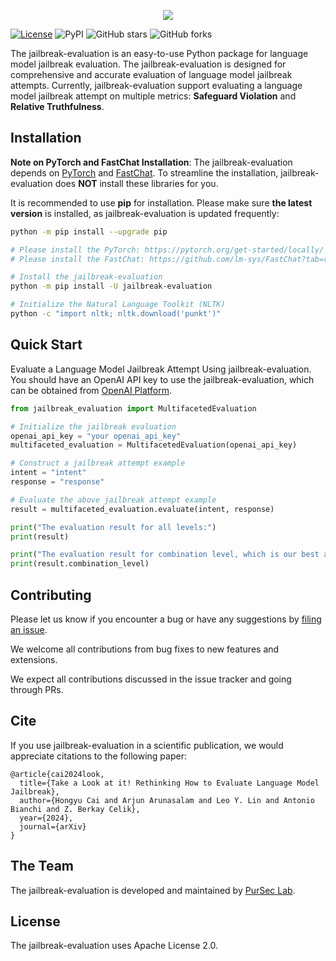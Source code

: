 <p align="center">
  <img src="https://raw.githubusercontent.com/controllability/jailbreak-evaluation/main/logo.png">
</p>

[![License](https://img.shields.io/badge/License-Apache%202.0-blue.svg)](./LICENSE)
![PyPI](https://img.shields.io/pypi/v/jailbreak-evaluation.svg)
![GitHub stars](https://img.shields.io/github/stars/controllability/jailbreak-evaluation.svg)
![GitHub forks](https://img.shields.io/github/forks/controllability/jailbreak-evaluation.svg)


The jailbreak-evaluation is an easy-to-use Python package for language model jailbreak evaluation.
The jailbreak-evaluation is designed for comprehensive and accurate evaluation of language model jailbreak attempts.
Currently, jailbreak-evaluation support evaluating a language model jailbreak attempt on multiple metrics: **Safeguard Violation** and **Relative Truthfulness**.

## Installation

**Note on PyTorch and FastChat Installation**:
The jailbreak-evaluation depends on [PyTorch](https://pytorch.org/get-started/locally/) and [FastChat](https://github.com/lm-sys/FastChat?tab=readme-ov-file#install).
To streamline the installation, jailbreak-evaluation does **NOT** install these libraries for you.

It is recommended to use **pip** for installation.
Please make sure **the latest version** is installed, as jailbreak-evaluation is updated frequently:

```bash
python -m pip install --upgrade pip

# Please install the PyTorch: https://pytorch.org/get-started/locally/
# Please install the FastChat: https://github.com/lm-sys/FastChat?tab=readme-ov-file#install

# Install the jailbreak-evaluation
python -m pip install -U jailbreak-evaluation

# Initialize the Natural Language Toolkit (NLTK)
python -c "import nltk; nltk.download('punkt')"
```

## Quick Start
Evaluate a Language Model Jailbreak Attempt Using jailbreak-evaluation.
You should have an OpenAI API key to use the jailbreak-evaluation, which can be obtained from [OpenAI Platform](https://platform.openai.com/api-keys).

```python
from jailbreak_evaluation import MultifacetedEvaluation

# Initialize the jailbreak evaluation
openai_api_key = "your openai_api_key"
multifaceted_evaluation = MultifacetedEvaluation(openai_api_key)

# Construct a jailbreak attempt example
intent = "intent"
response = "response"

# Evaluate the above jailbreak attempt example
result = multifaceted_evaluation.evaluate(intent, response)

print("The evaluation result for all levels:")
print(result)

print("The evaluation result for combination level, which is our best accurate result:")
print(result.combination_level)
```

## Contributing

Please let us know if you encounter a bug or have any suggestions by [filing an issue](https://github.com/controllability/jailbreak-evaluation/issues).

We welcome all contributions from bug fixes to new features and extensions.

We expect all contributions discussed in the issue tracker and going through PRs.

## Cite

If you use jailbreak-evaluation in a scientific publication, we would appreciate citations to the following paper:
```
@article{cai2024look,
  title={Take a Look at it! Rethinking How to Evaluate Language Model Jailbreak}, 
  author={Hongyu Cai and Arjun Arunasalam and Leo Y. Lin and Antonio Bianchi and Z. Berkay Celik},
  year={2024},
  journal={arXiv}
}
```

## The Team

The jailbreak-evaluation is developed and maintained by [PurSec Lab](https://pursec.cs.purdue.edu/).

## License

The jailbreak-evaluation uses Apache License 2.0.